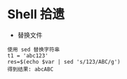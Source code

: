 # Shell 拾遗

* 替换文件
``` 
使用 sed 替换字符串
t1 = 'abc123'
res=$(echo $var | sed 's/123/ABC/g')
得到结果: abcABC
```
